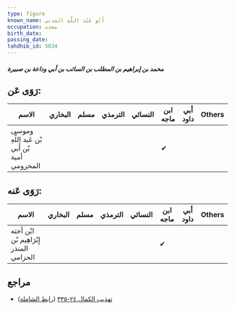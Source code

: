 ```yaml
---
type: figure
known_name: أَبُو عَبْد اللَّهِ المدني
occupation: محدث
birth_date:
passing_date:
tahdhib_id: 5034
---
```

##### محمد بن إبراهيم بن المطلب بن السائب بن أبي وداعة بن صبيرة

## رَوَى عَن:
| الاسم                                         | البخاري | مسلم | الترمذي | النسائي | ابن ماجه | أبي داود | Others |
| --------------------------------------------- | ------- | ---- | ------- | ------- | -------- | -------- | ------ |
| وموسى بْن عَبد اللَّهِ بْن أَبي أمية المخزومي |         |      |         |         | ✔        |          |        |
## رَوَى عَنه:
| الاسم                                    | البخاري | مسلم | الترمذي | النسائي | ابن ماجه | أبي داود | Others |
| ---------------------------------------- | ------- | ---- | ------- | ------- | -------- | -------- | ------ |
| ابْن أخته إِبْرَاهِيم بْن المنذر الحزامي |         |      |         |         | ✔        |          |        |
## مراجع
- [تهذيب الكمال ٢٤-٣٣٥](obsidian://open?vault=Tahdhib-al-Kamal&file=Figures/٥٠٣٤-محمد%20بن%20إبراهيم%20بن%20المطلب%20بن%20السائب%20بن%20أبي%20وداعة%20بن%20صبيرة) ([رابط الشاملة](https://shamela.ws/book/3722/12847))